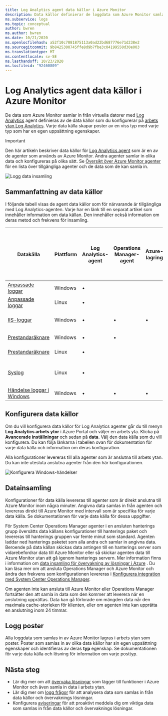 ```yaml
---
title: Log Analytics agent data källor i Azure Monitor
description: Data källor definierar de loggdata som Azure Monitor samlar in från agenter och andra anslutna källor.  I den här artikeln beskrivs hur Azure Monitor använder data källor, förklarar hur du konfigurerar dem och ger en översikt över de olika data källor som är tillgängliga.
ms.subservice: logs
ms.topic: conceptual
author: bwren
ms.author: bwren
ms.date: 10/21/2020
ms.openlocfilehash: a52f10c7081875113a0ad22bd687776e71d238e2
ms.sourcegitcommit: 9b8425300745ffe8d9b7fbe3c04199550d30e003
ms.translationtype: MT
ms.contentlocale: sv-SE
ms.lasthandoff: 10/23/2020
ms.locfileid: "92460809"
---
```

# <a name="log-analytics-agent-data-sources-in-azure-monitor"></a>Log Analytics agent data källor i Azure Monitor
De data som Azure Monitor samlar in från virtuella datorer med [Log Analytics](log-analytics-agent.md) agent definieras av de data källor som du konfigurerar på [arbets ytan Log Analytics](data-platform-logs.md).   Varje data källa skapar poster av en viss typ med varje typ som har en egen uppsättning egenskaper.

> [!IMPORTANT]
> Den här artikeln beskriver data källor för [Log Analytics agent](log-analytics-agent.md) som är en av de agenter som används av Azure Monitor. Andra agenter samlar in olika data och konfigureras på olika sätt. Se [Översikt över Azure Monitor agenter](agents-overview.md) för en lista över tillgängliga agenter och de data som de kan samla in.

![Logg data insamling](media/agent-data-sources/overview.png)

## <a name="summary-of-data-sources"></a>Sammanfattning av data källor
I följande tabell visas de agent data källor som för närvarande är tillgängliga med Log Analytics-agenten.  Varje har en länk till en separat artikel som innehåller information om data källan.   Den innehåller också information om deras metod och frekvens för insamling. 


| Datakälla | Plattform | Log Analytics-agent | Operations Manager-agent | Azure-lagring | Operations Manager krävs. | Operations Manager agent data som skickas via hanterings gruppen | Insamlingsfrekvens |
| --- | --- | --- | --- | --- | --- | --- | --- |
| [Anpassade loggar](data-sources-custom-logs.md) | Windows |&#8226; |  | |  |  | vid ankomsten |
| [Anpassade loggar](data-sources-custom-logs.md) | Linux   |&#8226; |  | |  |  | vid ankomsten |
| [IIS-loggar](data-sources-iis-logs.md) | Windows |&#8226; |&#8226; |&#8226; |  |  |beror på inställningen för förnyelse av loggfil |
| [Prestandaräknare](data-sources-performance-counters.md) | Windows |&#8226; |&#8226; |  |  |  |som schemalagt, minst 10 sekunder |
| [Prestandaräknare](data-sources-performance-counters.md) | Linux |&#8226; |  |  |  |  |som schemalagt, minst 10 sekunder |
| [Syslog](data-sources-syslog.md) | Linux |&#8226; |  |  |  |  |från Azure Storage: 10 minuter; från agent: vid ankomsten |
| [Händelse loggar i Windows](data-sources-windows-events.md) |Windows |&#8226; |&#8226; |&#8226; |  |&#8226; | vid ankomsten |


## <a name="configuring-data-sources"></a>Konfigurera data källor
Om du vill konfigurera data källor för Log Analytics agenter går du till menyn **Log Analytics arbets ytor** i Azure Portal och väljer en arbets yta. Klicka på **Avancerade inställningar** och sedan på **data**. Välj den data källa som du vill konfigurera. Du kan följa länkarna i tabellen ovan för dokumentation för varje data källa och information om deras konfiguration.

Alla konfigurationer levereras till alla agenter som är anslutna till arbets ytan.  Du kan inte utesluta anslutna agenter från den här konfigurationen.

![Konfigurera Windows-händelser](media/agent-data-sources/configure-events.png)



## <a name="data-collection"></a>Datainsamling
Konfigurationer för data källa levereras till agenter som är direkt anslutna till Azure Monitor inom några minuter.  Angivna data samlas in från agenten och levereras direkt till Azure Monitor med intervall som är specifika för varje data källa.  Se dokumentationen för varje data källa för dessa uppgifter.

För System Center Operations Manager agenter i en ansluten hanterings grupp översätts data källans konfigurationer till hanterings paket och levereras till hanterings gruppen var femte minut som standard.  Agenten laddar ned hanterings paketet som alla andra och samlar in angivna data. Beroende på data källan skickas data antingen till en hanterings server som vidarebefordrar data till Azure Monitor eller så skickar agenten data till Azure Monitor utan att gå igenom hanterings servern. Mer information finns i information om [data insamling för övervakning av lösningar i Azure](../monitor-reference.md) .  Du kan läsa mer om att ansluta Operations Manager och Azure Monitor och ändra den frekvens som konfigurationen levereras i [Konfigurera integration med System Center Operations Manager](om-agents.md).

Om agenten inte kan ansluta till Azure Monitor eller Operations Manager fortsätter den att samla in data som den kommer att leverera när en anslutning upprättas.  Data kan gå förlorade om mängden data når den maximala cache-storleken för klienten, eller om agenten inte kan upprätta en anslutning inom 24 timmar.

## <a name="log-records"></a>Logg poster
Alla loggdata som samlas in av Azure Monitor lagras i arbets ytan som poster.  Poster som samlas in av olika data källor har sin egen uppsättning egenskaper och identifieras av deras **typ** egenskap.  Se dokumentationen för varje data källa och lösning för information om varje posttyp.

## <a name="next-steps"></a>Nästa steg
* Lär dig mer om att [övervaka lösningar](../insights/solutions.md) som lägger till funktioner i Azure Monitor och även samla in data i arbets ytan.
* Lär dig mer om [logg frågor](../log-query/log-query-overview.md) för att analysera data som samlas in från data källor och övervaknings lösningar.  
* Konfigurera [aviseringar](alerts-overview.md) för att proaktivt meddela dig om viktiga data som samlas in från data källor och övervaknings lösningar.
